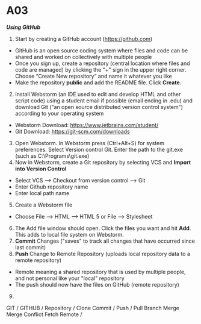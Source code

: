 # A03

***Using GitHub***

1) Start by creating a GitHub account (https://github.com)
  - GitHub is an open source coding system where files and code can be shared and worked on collectively with multiple people
  - Once you sign up, create a repository (central location where files and code are managed) by clicking the "+" sign in the upper right corner. Choose “Create New repository” and name it whatever you like 
  - Make the repository **public** and add the README file. Click **Create**.
2) Install Webstorm (an IDE used to edit and develop HTML and other script code) using a student email if possible (email ending in .edu) and download Git ("an open source distributed version control system") according to your operating system
  - Webstorm Download: https://www.jetbrains.com/student/
  - Git Download: https://git-scm.com/downloads
3) Open Webstorm. In Webstorm press (Ctrl+Alt+S) for system preferences. Select Version control Git. Enter the path to the git.exe (such as C:\Programs\git.exe)
4) Now in Webstorm, create a Git repository by selecting VCS and **Import into Version Control**
  - Select VCS --> Checkout from version control --> Git 
  - Enter Github repository name 
  - Enter local path name
5) Create a Webstorm file
  - Choose File --> HTML --> HTML 5 or File --> Stylesheet
6) The Add file window should open. Click the files you want and hit **Add**. This adds to local file system on Webstorm.
7) **Commit** Changes ("saves" to track all changes that have occurred since last commit)
8) **Push** Change to Remote Repository (uploads local repository data to a remote repository)
  - Remote meaning a shared repository that is used by multiple people, and not personal like your "local" repository
  - The push should now have the files on GitHub (remote repository)
9) 



GIT /
GITHUB /
Repository /
Clone
Commit /
Push /
Pull
Branch
Merge
Merge Conflict
Fetch
Remote /
